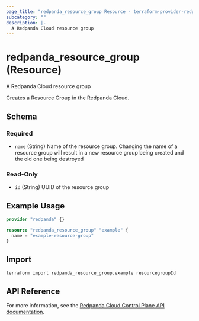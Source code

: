 ```yaml
---
page_title: "redpanda_resource_group Resource - terraform-provider-redpanda"
subcategory: ""
description: |-
  A Redpanda Cloud resource group
---
```


# redpanda_resource_group (Resource)

A Redpanda Cloud resource group

Creates a Resource Group in the Redpanda Cloud.

<!-- schema generated by tfplugindocs -->
## Schema

### Required

- `name` (String) Name of the resource group. Changing the name of a resource group will result in a new resource group being created and the old one being destroyed

### Read-Only

- `id` (String) UUID of the resource group

## Example Usage

```terraform
provider "redpanda" {}

resource "redpanda_resource_group" "example" {
  name = "example-resource-group"
}
```

## Import

```shell
terraform import redpanda_resource_group.example resourcegroupId
```

## API Reference

For more information, see the [Redpanda Cloud Control Plane API documentation](https://docs.redpanda.com/api/cloud-controlplane-api/).